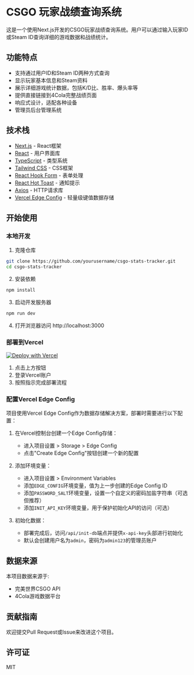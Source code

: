 <!--
 * @Author: 择安网络
 * @Code function: 
 * @Date: 2025-05-14 18:08:02
 * @FilePath: /csgo-stats-tracker/README.md
 * @LastEditTime: 2025-05-14 20:41:09
-->
# CSGO 玩家战绩查询系统

这是一个使用Next.js开发的CSGO玩家战绩查询系统。用户可以通过输入玩家ID或Steam ID查询详细的游戏数据和战绩统计。

## 功能特点

- 支持通过用户ID和Steam ID两种方式查询
- 显示玩家基本信息和Steam资料
- 展示详细游戏统计数据，包括K/D比、胜率、爆头率等
- 提供直接链接到4Cola完整战绩页面
- 响应式设计，适配各种设备
- 管理员后台管理系统

## 技术栈

- [Next.js](https://nextjs.org/) - React框架
- [React](https://reactjs.org/) - 用户界面库
- [TypeScript](https://www.typescriptlang.org/) - 类型系统
- [Tailwind CSS](https://tailwindcss.com/) - CSS框架
- [React Hook Form](https://react-hook-form.com/) - 表单处理
- [React Hot Toast](https://react-hot-toast.com/) - 通知提示
- [Axios](https://axios-http.com/) - HTTP请求库
- [Vercel Edge Config](https://vercel.com/docs/storage/edge-config) - 轻量级键值数据存储

## 开始使用

### 本地开发

1. 克隆仓库
```bash
git clone https://github.com/yourusername/csgo-stats-tracker.git
cd csgo-stats-tracker
```

2. 安装依赖
```bash
npm install
```

3. 启动开发服务器
```bash
npm run dev
```

4. 打开浏览器访问 http://localhost:3000

### 部署到Vercel

[![Deploy with Vercel](https://vercel.com/button)](https://vercel.com/new/git/external?repository-url=https%3A%2F%2Fgithub.com%2Fyourusername%2Fcsgo-stats-tracker)

1. 点击上方按钮
2. 登录Vercel账户
3. 按照指示完成部署流程

### 配置Vercel Edge Config

项目使用Vercel Edge Config作为数据存储解决方案，部署时需要进行以下配置：

1. 在Vercel控制台创建一个Edge Config存储：
   - 进入项目设置 > Storage > Edge Config
   - 点击"Create Edge Config"按钮创建一个新的配置

2. 添加环境变量：
   - 进入项目设置 > Environment Variables
   - 添加`EDGE_CONFIG`环境变量，值为上一步创建的Edge Config ID
   - 添加`PASSWORD_SALT`环境变量，设置一个自定义的密码加盐字符串（可选但推荐）
   - 添加`INIT_API_KEY`环境变量，用于保护初始化API的访问（可选）

3. 初始化数据：
   - 部署完成后，访问`/api/init-db`端点并提供`x-api-key`头部进行初始化
   - 默认会创建用户名为`admin`，密码为`admin123`的管理员账户

## 数据来源

本项目数据来源于:
- 完美世界CSGO API
- 4Cola游戏数据平台

## 贡献指南

欢迎提交Pull Request或Issue来改进这个项目。

## 许可证

MIT
